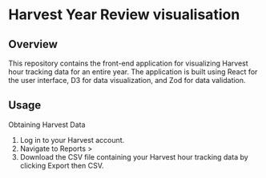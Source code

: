 # Harvest Year Review visualisation

## Overview

This repository contains the front-end application for visualizing Harvest hour tracking data for an entire year. The application is built using React for the user interface, D3 for data visualization, and Zod for data validation.

## Usage

Obtaining Harvest Data

1. Log in to your Harvest account.
2. Navigate to Reports > <User>
3. Download the CSV file containing your Harvest hour tracking data by clicking Export then CSV.

